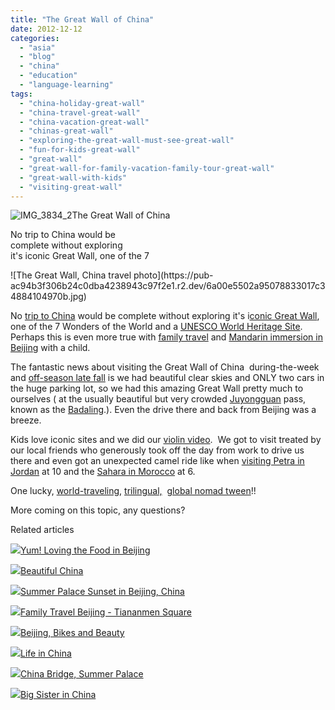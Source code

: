 ```yaml
---
title: "The Great Wall of China"
date: 2012-12-12
categories: 
  - "asia"
  - "blog"
  - "china"
  - "education"
  - "language-learning"
tags: 
  - "china-holiday-great-wall"
  - "china-travel-great-wall"
  - "china-vacation-great-wall"
  - "chinas-great-wall"
  - "exploring-the-great-wall-must-see-great-wall"
  - "fun-for-kids-great-wall"
  - "great-wall"
  - "great-wall-for-family-vacation-family-tour-great-wall"
  - "great-wall-with-kids"
  - "visiting-great-wall"
---
```


![IMG_3834_2](https://pub-ac94b3f306b24c0dba4238943c97f2e1.r2.dev/6a00e5502a95078833017c3488407f970b.jpg)The Great Wall of China

No trip to China would be  
complete without exploring  
it's iconic Great Wall, one of the 7

<!--more--> ![The Great Wall, China travel photo](https://pub-ac94b3f306b24c0dba4238943c97f2e1.r2.dev/6a00e5502a95078833017c34884104970b.jpg)  
  
No [trip to China](http://soultravelers3new.local/2012/11/visiting-china-and-dragons.html "trip to China") would be complete without exploring it's i[conic Great Wall](http://en.wikipedia.org/wiki/Great_Wall_of_China "great wall of china"), one of the 7 Wonders of the World and a [UNESCO World Heritage Site](http://whc.unesco.org/en/list/438 "world heritage"). Perhaps this is even more true with [family travel](http://soultravelers3new.local/2012/01/amazing-family-world-tour.html "family travel") and [Mandarin immersion in Beijing](http://soultravelers3new.local/2012/11/mandarin-immersion-in-china.html "mandarin immersion in Beijing") with a child.  
  
The fantastic news about visiting the Great Wall of China  during-the-week and [off-season late fall](http://soultravelers3new.local/2012/11/china-travel-in-the-autumn.html "china fall off-season travel") is we had beautiful clear skies and ONLY two cars in the huge parking lot, so we had this amazing Great Wall pretty much to ourselves ( at the usually beautiful but very crowded [Juyongguan](http://en.wikipedia.org/wiki/Juyongguan "Juyongguan") pass, known as the [Badaling](http://en.wikipedia.org/wiki/Badaling "Badaling").). Even the drive there and back from Beijing was a breeze.  
  
Kids love iconic sites and we did our [violin video](http://soultravelers3new.local/2011/08/kid-playing-violin-around-the-world.html "violin video").  We got to visit treated by our local friends who generously took off the day from work to drive us there and even got an unexpected camel ride like when [visiting Petra in Jordan](http://soultravelers3new.local/2011/06/family-vacation-petra-wow-.html "visiting Jordan petra") at 10 and the [Sahara in Morocco](http://soultravelers3new.local/2007/04/sahara-rainbow.html "Sahara desert camel ride kids Morocco") at 6. 
  
One lucky, [world-traveling](http://soultravelers3new.local/2009/04/how-to-travel-the-world-as-a-digital-nomad-family.html "world-traveling"), [trilingual,](http://soultravelers3new.local/2011/06/how-to-raise-a-bilingual-or-multi-lingual-child.html "mulitlingual, bilingual or trilingual how-to")  [global nomad tween](http://soultravelers3new.local/2012/09/how-to-homeschool-through-travel-with-a-gifted-child-.html "global nomad tween")!!  
  
More coming on this topic, any questions?  
  
  
  

Related articles

[![](http://i.zemanta.com/124940002_80_80.jpg)](http://soultravelers3new.local/2012/11/yum-loving-the-food-in-beijing.html)[Yum! Loving the Food in Beijing](http://soultravelers3new.local/2012/11/yum-loving-the-food-in-beijing.html)

[![](http://i.zemanta.com/127184110_80_80.jpg)](http://soultravelers3new.local/2012/11/beautiful-china.html)[Beautiful China](http://soultravelers3new.local/2012/11/beautiful-china.html)

[![](http://i.zemanta.com/126933485_80_80.jpg)](http://soultravelers3new.local/2012/11/-summer-palace-sunset-in-beijing-china.html)[Summer Palace Sunset in Beijing, China](http://soultravelers3new.local/2012/11/-summer-palace-sunset-in-beijing-china.html)

[![](http://i.zemanta.com/130971769_80_80.jpg)](http://soultravelers3new.local/2012/12/family-travel-beijing-tiananmen-square.html)[Family Travel Beijing - Tiananmen Square](http://soultravelers3new.local/2012/12/family-travel-beijing-tiananmen-square.html)

[![](http://i.zemanta.com/126517754_80_80.jpg)](http://soultravelers3new.local/2012/11/beijing-bikes-and-beauty.html)[Beijing, Bikes and Beauty](http://soultravelers3new.local/2012/11/beijing-bikes-and-beauty.html)

[![](http://i.zemanta.com/127937940_80_80.jpg)](http://soultravelers3new.local/2012/11/life-in-china.html)[Life in China](http://soultravelers3new.local/2012/11/life-in-china.html)

[![](http://i.zemanta.com/129469672_80_80.jpg)](http://soultravelers3new.local/2012/12/china-bridge-summer-palace.html)[China Bridge, Summer Palace](http://soultravelers3new.local/2012/12/china-bridge-summer-palace.html)

[![](http://i.zemanta.com/131120836_80_80.jpg)](http://soultravelers3new.local/2012/12/big-sister-in-china.html)[Big Sister in China](http://soultravelers3new.local/2012/12/big-sister-in-china.html)
